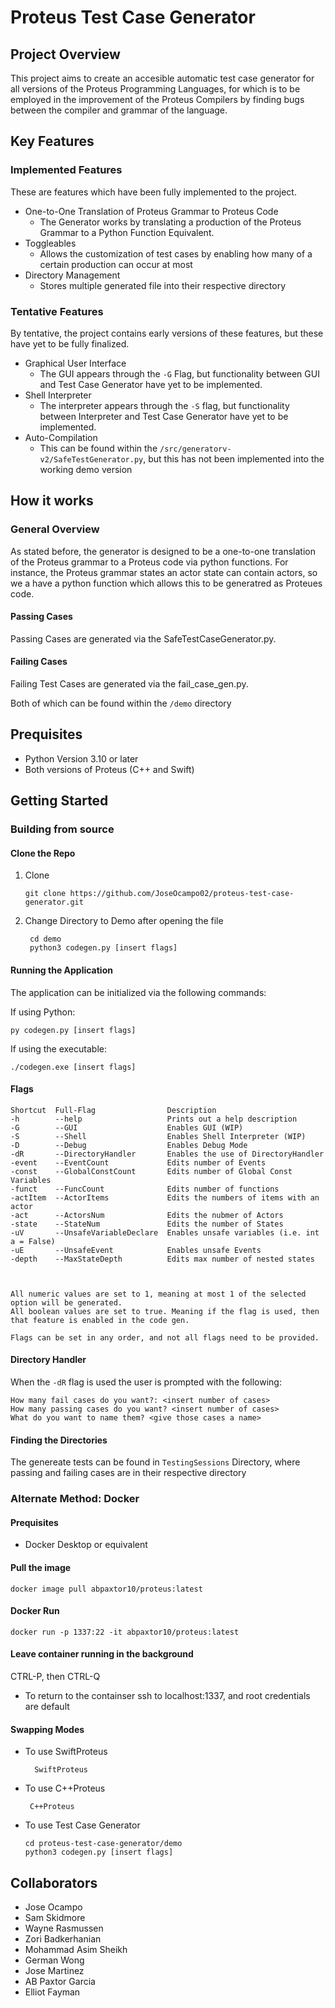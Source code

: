 # Proteus Test Case Generator

## Project Overview

  This project aims to create an accesible automatic test case generator for all versions of the Proteus Programming Languages, for which is to be employed in the improvement of the Proteus Compilers by finding bugs between the compiler and grammar of the language.

## Key Features

### Implemented Features

These are features which have been fully implemented to the project.

- One-to-One Translation of Proteus Grammar to Proteus Code
  - The Generator works by translating a production of the Proteus Grammar to a Python Function Equivalent.
- Toggleables
  - Allows the customization of test cases by enabling how many of a certain production can occur at most
- Directory Management
  - Stores multiple generated file into their respective directory

### Tentative Features

By tentative, the project contains early versions of these features, but these have yet to be fully finalized.

- Graphical User Interface
  - The GUI appears through the `-G` Flag, but functionality between GUI and Test Case Generator have yet to be implemented.
- Shell Interpreter
  - The interpreter appears through the `-S` flag, but functionality between Interpreter and Test Case Generator have yet to be implemented.
- Auto-Compilation
  - This can be found within the `/src/generatorv-v2/SafeTestGenerator.py`, but this has not been implemented into the working demo version


## How it works

### General Overview
  As stated before, the generator is designed to be a one-to-one translation of the Proteus grammar to a Proteus code via python functions. For instance, the Proteus grammar states an actor state can contain actors, so we a have a python function which allows this to be generatred as Proteues code.


#### Passing Cases

  Passing Cases are generated via the SafeTestCaseGenerator.py.
#### Failing Cases
  
  Failing Test Cases are generated via the fail_case_gen.py.

Both of which can be found within the `/demo` directory

## Prequisites

- Python Version 3.10 or later
- Both versions of Proteus (C++ and Swift)

## Getting Started

### Building from source

#### Clone the Repo

1. Clone
   ```
   git clone https://github.com/JoseOcampo02/proteus-test-case-generator.git
   ```
2. Change Directory to Demo after opening the file
   ```
    cd demo
    python3 codegen.py [insert flags]
   ```

#### Running the Application

The application can be initialized via the following commands:

If using Python:
  ```
  py codegen.py [insert flags]
  ```

If using the executable:
  ```
  ./codegen.exe [insert flags]
  ```


#### Flags

  ```
  Shortcut  Full-Flag                Description
  -h        --help                   Prints out a help description
  -G        --GUI                    Enables GUI (WIP)
  -S        --Shell                  Enables Shell Interpreter (WIP)
  -D        --Debug                  Enables Debug Mode
  -dR       --DirectoryHandler       Enables the use of DirectoryHandler
  -event    --EventCount             Edits number of Events
  -const    --GlobalConstCount       Edits number of Global Const Variables
  -funct    --FuncCount              Edits number of functions
  -actItem  --ActorItems             Edits the numbers of items with an actor
  -act      --ActorsNum              Edits the nubmer of Actors
  -state    --StateNum               Edits the number of States
  -uV       --UnsafeVariableDeclare  Enables unsafe variables (i.e. int a = False)
  -uE       --UnsafeEvent            Enables unsafe Events
  -depth    --MaxStateDepth          Edits max number of nested states



  All numeric values are set to 1, meaning at most 1 of the selected option will be generated.
  All boolean values are set to true. Meaning if the flag is used, then that feature is enabled in the code gen.

  Flags can be set in any order, and not all flags need to be provided.
  ```

#### Directory Handler

  When the `-dR` flag is used the user is prompted with the following:

  ```
  How many fail cases do you want?: <insert number of cases>
  How many passing cases do you want? <insert number of cases>
  What do you want to name them? <give those cases a name>
  ```

#### Finding the Directories

The genereate tests can be found in `TestingSessions` Directory, where passing and failing cases are in their respective directory


### Alternate Method: Docker

#### Prequisites

- Docker Desktop or equivalent

#### Pull the image
  ```
  docker image pull abpaxtor10/proteus:latest
  ```

#### Docker Run
  ```
  docker run -p 1337:22 -it abpaxtor10/proteus:latest
  ```

#### Leave container running in the background

CTRL-P, then CTRL-Q

- To return to the containser ssh to localhost:1337, and root credentials are default

#### Swapping Modes 

- To use SwiftProteus
  ```
    SwiftProteus
  ```

- To use C++Proteus
  ```
   C++Proteus  
  ```

- To use Test Case Generator
  ```
  cd proteus-test-case-generator/demo
  python3 codegen.py [insert flags]
  ```


## Collaborators

- Jose Ocampo
- Sam Skidmore
- Wayne Rasmussen
- Zori Badkerhanian
- Mohammad Asim Sheikh
- German Wong
- Jose Martinez
- AB Paxtor Garcia
- Elliot Fayman


